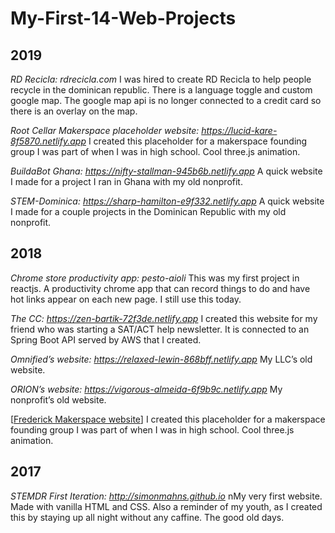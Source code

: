 # My-First-14-Web-Projects

**2019**
--------------------
*RD Recicla: rdrecicla.com*
I was hired to create RD Recicla to help people recycle in the dominican republic. There is a language toggle and custom google map. The google map api is no longer connected to a credit card so there is an overlay on the map.

*Root Cellar Makerspace placeholder website: https://lucid-kare-8f5870.netlify.app*
I created this placeholder for a makerspace founding group I was part of when I was in high school. Cool three.js animation.

*BuildaBot Ghana: https://nifty-stallman-945b6b.netlify.app*
A quick website I made for a project I ran in Ghana with my old nonprofit.

*STEM-Dominica: https://sharp-hamilton-e9f332.netlify.app*
A quick website I made for a couple projects in the Dominican Republic with my old nonprofit. 


**2018**
--------------------
*Chrome store productivity app: pesto-aioli*
This was my first project in reactjs. A productivity chrome app that can record things to do and have hot links appear on each new page. I still use this today.

*The CC: https://zen-bartik-72f3de.netlify.app*
I created this website for my friend who was starting a SAT/ACT help newsletter. It is connected to an Spring Boot API served by AWS that I created.

*Omnified’s website: https://relaxed-lewin-868bff.netlify.app*
My LLC’s old website. 

*ORION’s website: https://vigorous-almeida-6f9b9c.netlify.app*
My nonprofit’s old website. 

[[Frederick Makerspace website](https://optimistic-shaw-ad03fc.netlify.app)]
I created this placeholder for a makerspace founding group I was part of when I was in high school. Cool three.js animation.



**2017**
--------------------
*STEMDR First Iteration: http://simonmahns.github.io* nMy very first website. Made with vanilla HTML and CSS. Also a reminder of my youth, as I created this by staying up all night without any caffine. The good old days.
